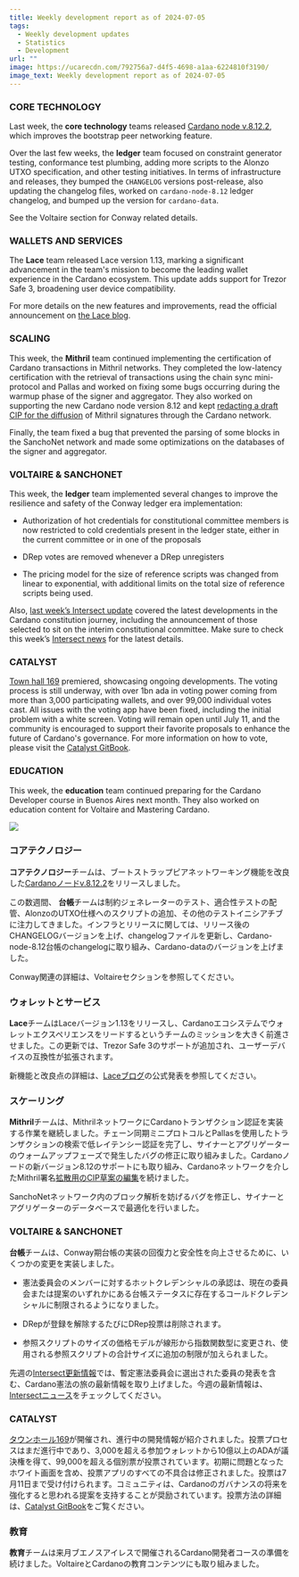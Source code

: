 ```yaml
---
title: Weekly development report as of 2024-07-05
tags:
  - Weekly development updates
  - Statistics
  - Development
url: ""
image: https://ucarecdn.com/792756a7-d4f5-4698-a1aa-6224810f3190/
image_text: Weekly development report as of 2024-07-05
---
```


### CORE TECHNOLOGY

Last week, the **core technology** teams released [Cardano node v.8.12.2](https://github.com/IntersectMBO/cardano-node/releases/tag/8.12.2), which improves the bootstrap peer networking feature.   

Over the last few weeks, the **ledger** team focused on constraint generator testing, conformance test plumbing, adding more scripts to the Alonzo UTXO specification, and other testing initiatives. In terms of infrastructure and releases, they bumped the `CHANGELOG` versions post-release, also updating the changelog files, worked on `cardano-node-8.12` ledger changelog, and bumped up the version for `cardano-data`. 

See the Voltaire section for Conway related details.   

### WALLETS AND SERVICES

The **Lace** team released Lace version 1.13, marking a significant advancement in the team's mission to become the leading wallet experience in the Cardano ecosystem. This update adds support for Trezor Safe 3, broadening user device compatibility.

For more details on the new features and improvements, read the official announcement on [the Lace blog](https://www.lace.io/blog/lace-1-13-0-release).

### SCALING

This week, the **Mithril** team continued implementing the certification of Cardano transactions in Mithril networks. They completed the low-latency certification with the retrieval of transactions using the chain sync mini-protocol and Pallas and worked on fixing some bugs occurring during the warmup phase of the signer and aggregator. They also worked on supporting the new Cardano node version 8.12 and kept [redacting a draft CIP for the diffusion](https://github.com/input-output-hk/mithril/issues/1775) of Mithril signatures through the Cardano network.

Finally, the team fixed a bug that prevented the parsing of some blocks in the SanchoNet network and made some optimizations on the databases of the signer and aggregator.

### VOLTAIRE & SANCHONET

This week, the **ledger** team implemented several changes to improve the resilience and safety of the Conway ledger era implementation:

*   Authorization of hot credentials for constitutional committee members is now restricted to cold credentials present in the ledger state, either in the current committee or in one of the proposals
    
*   DRep votes are removed whenever a DRep unregisters
    
*   The pricing model for the size of reference scripts was changed from linear to exponential, with additional limits on the total size of reference scripts being used.
    

Also, [last week’s Intersect update](https://www.intersectmbo.org/news/intersect-development-update-20-june-28th) covered the latest developments in the Cardano constitution journey, including the announcement of those selected to sit on the interim constitutional committee. Make sure to check this week’s [Intersect news](https://www.intersectmbo.org/news) for the latest details.

### CATALYST

[Town hall 169](https://www.youtube.com/watch?v=S0nKPaJ085Q) premiered, showcasing ongoing developments. The voting process is still underway, with over 1bn ada in voting power coming from more than 3,000 participating wallets, and over 99,000 individual votes cast. All issues with the voting app have been fixed, including the initial problem with a white screen. Voting will remain open until July 11, and the community is encouraged to support their favorite proposals to enhance the future of Cardano's governance. For more information on how to vote, please visit the [Catalyst GitBook](https://docs.projectcatalyst.io/current-fund/voting/how-to-vote).

### EDUCATION

This week, the **education** team continued preparing for the Cardano Developer course in Buenos Aires next month. They also worked on education content for Voltaire and Mastering Cardano.  
  
  
![](https://ucarecdn.com/2412662c-3b3c-4f29-930d-ff866f1ecbbb/-/preview/-/format/auto/-/quality/smart/)

### コアテクノロジー

**コアテクノロジー**チームは、ブートストラップピアネットワーキング機能を改良した[Cardanoノードv.8.12.2](https://github.com/IntersectMBO/cardano-node/releases/tag/8.12.2)をリリースしました。   

この数週間、 **台帳**チームは制約ジェネレーターのテスト、適合性テストの配管、AlonzoのUTXO仕様へのスクリプトの追加、その他のテストイニシアチブに注力してきました。インフラとリリースに関しては、リリース後のCHANGELOGバージョンを上げ、changelogファイルを更新し、Cardano-node-8.12台帳のchangelogに取り組み、Cardano-dataのバージョンを上げました。 

Conway関連の詳細は、Voltaireセクションを参照してください。 

### ウォレットとサービス

**Lace**チームはLaceバージョン1.13をリリースし、Cardanoエコシステムでウォレットエクスペリエンスをリードするというチームのミッションを大きく前進させました。この更新では、Trezor Safe 3のサポートが追加され、ユーザーデバイスの互換性が拡張されます。

新機能と改良点の詳細は、[Laceブログ](https://www.lace.io/blog/lace-1-13-0-release)の公式発表を参照してください。

### スケーリング

**Mithril**チームは、MithrilネットワークにCardanoトランザクション認証を実装する作業を継続しました。チェーン同期ミニプロトコルとPallasを使用したトランザクションの検索で低レイテンシー認証を完了し、サイナーとアグリゲーターのウォームアップフェーズで発生したバグの修正に取り組みました。Cardanoノードの新バージョン8.12のサポートにも取り組み、Cardanoネットワークを介したMithril署名[拡散用のCIP草案の編集](https://github.com/input-output-hk/mithril/issues/1775)を続けました。

SanchoNetネットワーク内のブロック解析を妨げるバグを修正し、サイナーとアグリゲーターのデータベースで最適化を行いました。

### VOLTAIRE & SANCHONET

**台帳**チームは、Conway期台帳の実装の回復力と安全性を向上させるために、いくつかの変更を実装しました。

*   憲法委員会のメンバーに対するホットクレデンシャルの承認は、現在の委員会または提案のいずれかにある台帳ステータスに存在するコールドクレデンシャルに制限されるようになりました。
    
*   DRepが登録を解除するたびにDRep投票は削除されます。
    
*   参照スクリプトのサイズの価格モデルが線形から指数関数型に変更され、使用される参照スクリプトの合計サイズに追加の制限が加えられました。
    

先週の[Intersect更新情報](https://www.intersectmbo.org/news/intersect-development-update-20-june-28th)では、暫定憲法委員会に選出された委員の発表を含む、Cardano憲法の旅の最新情報を取り上げました。今週の最新情報は、[Intersectニュース](https://www.intersectmbo.org/news)をチェックしてください。

### CATALYST

[タウンホール169](https://www.youtube.com/watch?v=S0nKPaJ085Q)が開催され、進行中の開発情報が紹介されました。投票プロセスはまだ進行中であり、3,000を超える参加ウォレットから10億以上のADAが議決権を得て、99,000を超える個別票が投票されています。初期に問題となったホワイト画面を含め、投票アプリのすべての不具合は修正されました。投票は7月11日まで受け付けられます。コミュニティは、Cardanoのガバナンスの将来を強化すると思われる提案を支持することが奨励されています。投票方法の詳細は、[Catalyst GitBook](https://docs.projectcatalyst.io/current-fund/voting/how-to-vote)をご覧ください。

### 教育

**教育**チームは来月ブエノスアイレスで開催されるCardano開発者コースの準備を続けました。VoltaireとCardanoの教育コンテンツにも取り組みました。
